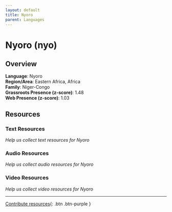 ```yaml
---
layout: default
title: Nyoro
parent: Languages
---
```


# Nyoro (nyo)

## Overview

**Language**: Nyoro  
**Region/Area**: Eastern Africa, Africa  
**Family**: Niger-Congo  
**Grassroots Presence (z-score)**: 1.48  
**Web Presence (z-score)**: 1.03  

## Resources

### Text Resources
*Help us collect text resources for Nyoro*

### Audio Resources
*Help us collect audio resources for Nyoro*

### Video Resources
*Help us collect video resources for Nyoro*

---

[Contribute resources](https://forms.office.com/e/1SfLJx3u1r){: .btn .btn-purple }
